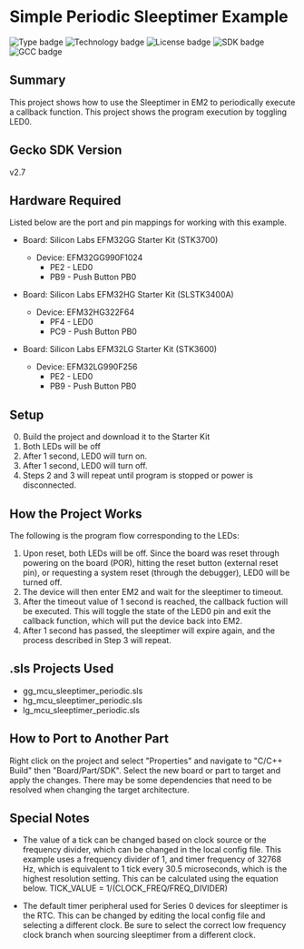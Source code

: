 # Simple Periodic Sleeptimer Example
![Type badge](https://img.shields.io/badge/Type-Virtual%20application-green)
![Technology badge](https://img.shields.io/badge/Technology-Platform-green)
![License badge](https://img.shields.io/badge/License-Zlib-green)
![SDK badge](https://img.shields.io/badge/SDK-v2.7.6-green)
![GCC badge](https://img.shields.io/endpoint?url=https://raw.githubusercontent.com/SiliconLabs/application_examples_ci/master/platform_applications/periodic_sleeptimer_example_gcc.json)

## Summary
This project shows how to use the Sleeptimer in EM2 to periodically execute
a callback function. This project shows the program execution by toggling LED0.

## Gecko SDK Version
v2.7

## Hardware Required
Listed below are the port and pin mappings for working with this example.

* Board:  Silicon Labs EFM32GG Starter Kit (STK3700)
	* Device: EFM32GG990F1024
		* PE2 - LED0
		* PB9 - Push Button PB0

* Board:  Silicon Labs EFM32HG Starter Kit (SLSTK3400A)
	* Device: EFM32HG322F64
		* PF4 - LED0
		* PC9 - Push Button PB0

* Board:  Silicon Labs EFM32LG Starter Kit (STK3600)
	* Device: EFM32LG990F256
		* PE2 - LED0
		* PB9 - Push Button PB0
		
## Setup
0. Build the project and download it to the Starter Kit
1. Both LEDs will be off
2. After 1 second, LED0 will turn on.
3. After 1 second, LED0 will turn off.
4. Steps 2 and 3 will repeat until program is stopped or power is disconnected.

## How the Project Works
The following is the program flow corresponding to the LEDs:
1. Upon reset, both LEDs will be off. Since the board was reset through 
   powering on the board (POR), hitting the reset button (external reset pin), 
   or requesting a system reset (through the debugger), LED0 will be turned off.
2. The device will then enter EM2 and wait for the sleeptimer to timeout.
3. After the timeout value of 1 second is reached, the callback fuction will be 
   executed. This will toggle the state of the LED0 pin and exit the callback 
   function, which will put the device back into EM2.
4. After 1 second has passed, the sleeptimer will expire again, and the process
   described in Step 3 will repeat.
   
## .sls Projects Used
* gg_mcu_sleeptimer_periodic.sls
* hg_mcu_sleeptimer_periodic.sls
* lg_mcu_sleeptimer_periodic.sls

## How to Port to Another Part
Right click on the project and select "Properties" and navigate to "C/C++ 
Build" then "Board/Part/SDK". Select the new board or part to target and apply 
the changes. There may be some dependencies that need to be resolved when 
changing the target architecture. 

## Special Notes
* The value of a tick can be changed based on clock source or the frequency 
divider, which can be changed in the local config file. This example uses a 
frequency divider of 1, and timer frequency of 32768 Hz, which is equivalent 
to 1 tick every 30.5 microseconds, which is the highest resolution setting. 
This can be calculated using the equation below.
	TICK_VALUE = 1/(CLOCK_FREQ/FREQ_DIVIDER)

* The default timer peripheral used for Series 0 devices for sleeptimer is 
the RTC. This can be changed by editing the local config file and selecting a 
different clock. Be sure to select the correct low frequency clock branch when 
sourcing sleeptimer from a different clock.
